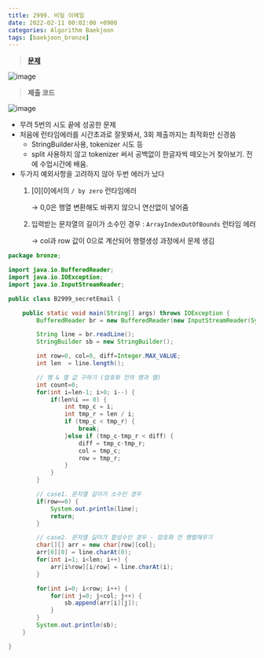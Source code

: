 ```yaml
---
title: 2999. 비밀 이메일
date: 2022-02-11 00:02:00 +0900
categories: Algorithm Baekjoon
tags: [baekjoon_bronze]
---
```


> **[문제](https://www.acmicpc.net/problem/2999)**

![image](https://user-images.githubusercontent.com/80896077/174942506-3ee775fd-80b3-4c5c-8545-a9e3b46cbd04.png)

> **제출 코드**

![image](https://user-images.githubusercontent.com/80896077/174942524-419397a0-9317-4310-8a4d-e164973336b0.png)

- 무려 5번의 시도 끝에 성공한 문제
- 처음에 런타임에러를 시간초과로 잘못봐서, 3회 제출까지는 최적화만 신경씀
  - StringBuilder사용, tokenizer 시도 등
  - split 사용하지 않고 tokenizer 써서 공백없이 한글자씩 떼오는거 찾아보기. 전에 수업시간에 배움.
- 두가지 예외사항을 고려하지 않아 두번 에러가 났다
  1. [0][0]에서의 `/ by zero` 런타임에러

     → 0,0은 행열 변환해도 바뀌지 않으니 연산없이 넣어줌

  2. 입력받는 문자열의 길이가 소수인 경우 : `ArrayIndexOutOfBounds` 런타임 에러

     → col과 row 값이 0으로 계산되어 행렬생성 과정에서 문제 생김

```java
package bronze;

import java.io.BufferedReader;
import java.io.IOException;
import java.io.InputStreamReader;

public class B2999_secretEmail {

	public static void main(String[] args) throws IOException {
		BufferedReader br = new BufferedReader(new InputStreamReader(System.in));

		String line = br.readLine();
		StringBuilder sb = new StringBuilder();

		int row=0, col=0, diff=Integer.MAX_VALUE;
		int len  = line.length();

		// 행 & 열 값 구하기 (암호화 전의 행과 열)
		int count=0;
		for(int i=len-1; i>0; i--) {
			if(len%i == 0) {
				int tmp_c = i;
				int tmp_r = len / i;
				if (tmp_c < tmp_r) {
					break;
				}else if (tmp_c-tmp_r < diff) {
					diff = tmp_c-tmp_r;
					col = tmp_c;
					row = tmp_r;
				}
			}
		}

		// case1. 문지열 길이가 소수인 경우
		if(row==0) {
			System.out.println(line);
			return;
		}

		// case2. 문자열 길이가 합성수인 경우 - 암호화 전 행렬채우기
		char[][] arr = new char[row][col];
		arr[0][0] = line.charAt(0);
		for(int i=1; i<len; i++) {
			arr[i%row][i/row] = line.charAt(i);
		}

		for(int i=0; i<row; i++) {
			for(int j=0; j<col; j++) {
				sb.append(arr[i][j]);
			}
		}
		System.out.println(sb);
	}

}
```
